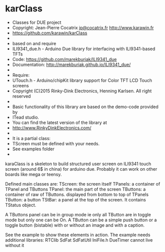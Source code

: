 # karClass

 * Classes for  DUE project 
 * Copyright: Jean-Pierre Cocatrix jp@cocatrix.fr http://www.karawin.fr
 * https://github.com/karawin/karClass
 * 
 * based on and require
 * ILI9341_due.h - Arduino Due library for interfacing with ILI9341-based TFTs
 * Code: https://github.com/marekburiak/ILI9341_due
 * Documentation: http://marekburiak.github.io/ILI9341_due/
 * 
 * Require: 
 *  UTouch.h - Arduino/chipKit library support for Color TFT LCD Touch screens 
 *  Copyright (C)2015 Rinky-Dink Electronics, Henning Karlsen. All right reserved
 *
 * Basic functionality of this library are based on the demo-code provided by  
 *  ITead studio.
 * You can find the latest version of the library at 
 * http://www.RinkyDinkElectronics.com/
 * 
 * It is a partial class:
 * TScreen must be defined with your needs.
 * See examples folder
 * 

 
 karaClass is a skeleton to build structured user screen on ILI9341 touch screen (around 6$ in china) for arduino due.
 Probably it can work on other boards like mega or teensy.
 
 Defined main classes are:
 TScreen: the screen itself
 TPanels: a container of TPanel and TButtons
 TPanel:  the main part of the screen
 TButtons: a container of raw of TButtons.  displayed from bottom to top of TPanels
 TButton: a button
 TStBar: a panel at the top of the screen. It contains TStatus object.
 
 A TButtons panel can be in group mode ie only all TButton are in toggle mode but only one can be On.
 A TButton can be a simple push button or a toggle button (bistable) with or without an image and with a caption.
 
 See the example to show these elements in action.
 The example needs additional libraries:
 RTClib
 SdFat
 SdFatUtil
 IniFile.h
 DueTimer cannot live without it 

